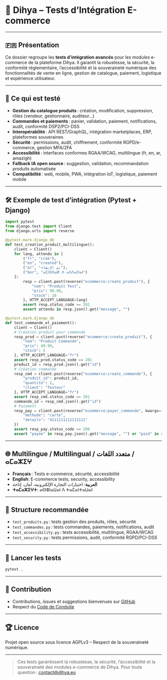 # 🧪 Dihya – Tests d’Intégration E-commerce

---

## 🇫🇷 Présentation

Ce dossier regroupe les **tests d’intégration avancés** pour les modules e-commerce de la plateforme Dihya.
Il garantit la robustesse, la sécurité, la conformité réglementaire, l’accessibilité et la souveraineté numérique des fonctionnalités de vente en ligne, gestion de catalogue, paiement, logistique et expérience utilisateur.

---

## 🚀 Ce qui est testé

- **Gestion du catalogue produits** : création, modification, suppression, rôles (vendeur, gestionnaire, auditeur…)
- **Commandes et paiements** : panier, validation, paiement, notifications, audit, conformité DSP2/PCI-DSS
- **Interopérabilité** : API REST/GraphQL, intégration marketplaces, ERP, plateformes souveraines
- **Sécurité** : permissions, audit, chiffrement, conformité RGPD/e-commerce, gestion MFA/2FA
- **Accessibilité** : interfaces conformes RGAA/WCAG, multilingue (fr, en, ar, amazigh)
- **Fallback IA open source** : suggestion, validation, recommandation produits automatisée
- **Compatibilité** : web, mobile, PWA, intégration IoT, logistique, paiement mobile

---

## 🛠️ Exemple de test d’intégration (Pytest + Django)

```python
import pytest
from django.test import Client
from django.urls import reverse

@pytest.mark.django_db
def test_creation_produit_multilingue():
    client = Client()
    for lang, attendu in [
        ("fr", "créé"),
        ("en", "created"),
        ("ar", "تم الإنشاء"),
        ("ber", "ⴰⵎⵙⵙⴰⵍ ⴷ ⴰⴷⴷⴰⵔⴰⵏ")
    ]:
        resp = client.post(reverse("ecommerce:create_produit"), {
            "nom": "Produit Test",
            "prix": 99.99,
            "stock": 10
        }, HTTP_ACCEPT_LANGUAGE=lang)
        assert resp.status_code == 201
        assert attendu in resp.json().get("message", "")

@pytest.mark.django_db
def test_commande_et_paiement():
    client = Client()
    # Création produit pour commande
    resp_prod = client.post(reverse("ecommerce:create_produit"), {
        "nom": "Produit Commande",
        "prix": 49.99,
        "stock": 5
    }, HTTP_ACCEPT_LANGUAGE="fr")
    assert resp_prod.status_code == 201
    produit_id = resp_prod.json().get("id")
    # Création commande
    resp_cmd = client.post(reverse("ecommerce:create_commande"), {
        "produit_id": produit_id,
        "quantite": 2,
        "client": "Testeur"
    }, HTTP_ACCEPT_LANGUAGE="fr")
    assert resp_cmd.status_code == 201
    commande_id = resp_cmd.json().get("id")
    # Paiement
    resp_pay = client.post(reverse("ecommerce:payer_commande", kwargs={"commande_id": commande_id}), {
        "methode": "carte",
        "details": "4111111111111111"
    })
    assert resp_pay.status_code == 200
    assert "payée" in resp_pay.json().get("message", "") or "paid" in resp_pay.json().get("message", "")
```

---

## 🌐 Multilingue / Multilingual / متعدد اللغات / ⴰⵎⴰⵣⵉⵖ

- **Français** : Tests e-commerce, sécurité, accessibilité
- **English**: E-commerce tests, security, accessibility
- **العربية**: اختبارات التجارة الإلكترونية، أمان، إتاحة
- **ⵜⴰⵎⴰⵣⵉⵖⵜ**: ⴰⵙⴻⵏⴰⵡⴰⵏ ⴷ ⵜⴰⵎⴰⵏⵜⴰⵡⴰⵏ

---

## 🧩 Structure recommandée

- `test_produits.py` : tests gestion des produits, rôles, sécurité
- `test_commandes.py` : tests commandes, paiements, notifications, audit
- `test_accessibility.py` : tests accessibilité, multilingue, RGAA/WCAG
- `test_security.py` : tests permissions, audit, conformité RGPD/PCI-DSS

---

## 🧪 Lancer les tests

```bash
pytest .
```

---

## 🤝 Contribution

- Contributions, issues et suggestions bienvenues sur [GitHub](https://github.com/DihyaOrg/Dihya)
- Respect du [Code de Conduite](../../../../../CODE_OF_CONDUCT.md)

---

## 🏆 Licence

Projet open source sous licence AGPLv3 – Respect de la souveraineté numérique.

---

> Ces tests garantissent la robustesse, la sécurité, l’accessibilité et la souveraineté des modules e-commerce de Dihya.
> Pour toute question : [contact@dihya.eu](mailto:contact@dihya.eu)
